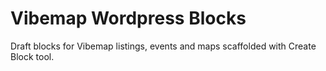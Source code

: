 # Vibemap Wordpress Blocks
 Draft blocks for Vibemap listings, events and maps scaffolded with Create Block tool.
